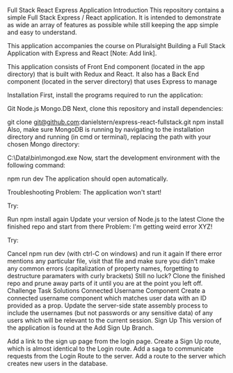 Full Stack React Express Application
Introduction
This repository contains a simple Full Stack Express / React application. It is intended to demonstrate as wide an array of features as possible while still keeping the app simple and easy to understand.

This application accompanies the course on Pluralsight Building a Full Stack Application with Express and React [Note: Add link].

This application consists of Front End component (located in the app directory) that is built with Redux and React. It also has a Back End component (located in the server directory) that uses Express to manage

Installation
First, install the programs required to run the application:

Git
Node.js
Mongo.DB
Next, clone this repository and install dependencies:

git clone git@github.com:danielstern/express-react-fullstack.git
npm install
Also, make sure MongoDB is running by navigating to the installation directory and running (in cmd or terminal), replacing the path with your chosen Mongo directory:

C:\Data\bin\mongod.exe
Now, start the development environment with the following command:

npm run dev
The application should open automatically.

Troubleshooting
Problem: The application won't start!

Try:

Run npm install again
Update your version of Node.js to the latest
Clone the finished repo and start from there
Problem: I'm getting weird error XYZ!

Try:

Cancel npm run dev (with ctrl-C on windows) and run it again
If there error mentions any particular file, visit that file and make sure you didn't make any common errors (capitalization of property names, forgetting to destructure paramaters with curly brackets)
Still no luck? Clone the finished repo and prune away parts of it until you are at the point you left off.
Challenge Task Solutions
Connected Username Component
Create a connected username component which matches user data with an ID provided as a prop.
Update the server-side state assembly process to include the usernames (but not passwords or any sensitive data) of any users which will be relevant to the current session.
Sign Up
This version of the application is found at the Add Sign Up Branch.

Add a link to the sign up page from the login page.
Create a Sign Up route, which is almost identical to the Login route.
Add a saga to communicate requests from the Login Route to the server.
Add a route to the server which creates new users in the database.
